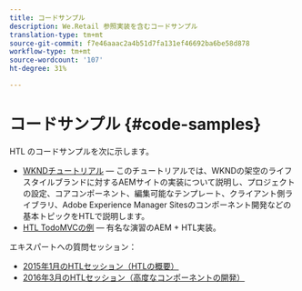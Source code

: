 ```yaml
---
title: コードサンプル
description: We.Retail 参照実装を含むコードサンプル
translation-type: tm+mt
source-git-commit: f7e46aaac2a4b51d7fa131ef46692ba6be58d878
workflow-type: tm+mt
source-wordcount: '107'
ht-degree: 31%

---
```



# コードサンプル {#code-samples}

HTL のコードサンプルを次に示します。

* [WKNDチュートリアル](https://docs.adobe.com/content/help/ja-JP/experience-manager-learn/getting-started-wknd-tutorial-develop/overview.html)  — このチュートリアルでは、WKNDの架空のライフスタイルブランドに対するAEMサイトの実装について説明し、プロジェクトの設定、コアコンポーネント、編集可能なテンプレート、クライアント側ライブラリ、Adobe Experience Manager Sitesのコンポーネント開発などの基本トピックをHTLで説明します。
* [HTL TodoMVCの例](https://github.com/Adobe-Marketing-Cloud/aem-sightly-sample-todomvc)  — 有名な演習のAEM + HTL実装。

エキスパートへの質問セッション：

* [2015年1月のHTLセッション（HTLの概要）](http://scottsdigitalcommunity.blogspot.ca/2015/01/upcoming-sessions-of-ask-aem-community.html)
* [2016年3月のHTLセッション（高度なコンポーネントの開発）](http://scottsdigitalcommunity.blogspot.ca/2016/03/ask-aem-community-experts-deep-dive.html)
